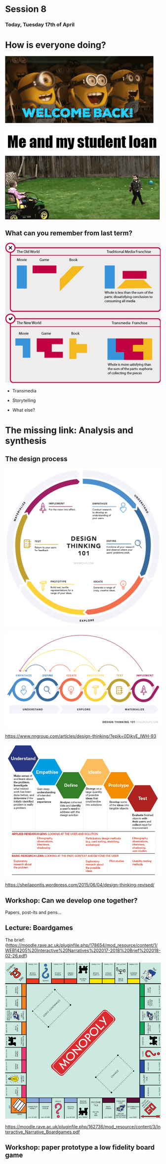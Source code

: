 # Session 8

### Today, Tuesday 17th of April

# How is everyone doing?

![welcome](https://github.com/RavensbourneWebMedia/Interactive-Narratives/blob/2018/sessions/09/assets%20/welcome%20back%20minions%20GIF-source.gif)

![welcome](https://github.com/RavensbourneWebMedia/Interactive-Narratives/blob/2018/sessions/09/assets%20/welcome%20GIF-source.gif)

## What can you remember from last term?


![designthinking](https://github.com/RavensbourneWebMedia/Interactive-Narratives/blob/2018/sessions/01/assets/Transmedia.png)


* Transmedia
* Storytelling

* What else?

# The missing link: Analysis and synthesis

## The design process

![designthinking](https://github.com/RavensbourneWebMedia/Interactive-Narratives/blob/2018/sessions/09/assets%20/designthinking_illustration_final-01-01.png)

![designthinking](https://github.com/RavensbourneWebMedia/Interactive-Narratives/blob/2018/sessions/09/assets%20/designthinking_illustration_final2-02.png)

https://www.nngroup.com/articles/design-thinking/?epik=0DjkvE_IWH-93

![designthinking](https://github.com/RavensbourneWebMedia/Interactive-Narratives/blob/2018/sessions/09/assets%20/146-dthinking.jpg)

https://sheilapontis.wordpress.com/2015/06/04/design-thinking-revised/

## Workshop: Can we develop one together?

Papers, post-its and pens...

## Lecture: Boardgames

The brief: (https://moodle.rave.ac.uk/pluginfile.php/178654/mod_resource/content/1/WEB14205%20Interactive%20Narratives%202017-2018%20Brief%202018-02-26.pdf)


![designthinking](https://github.com/RavensbourneWebMedia/Interactive-Narratives/blob/2018/sessions/09/assets%20/monopoly_original.jpg)

https://moodle.rave.ac.uk/pluginfile.php/162736/mod_resource/content/3/Interactive_Narrative_Boardgames.pdf

## Workshop: paper prototype a low fidelity board game
